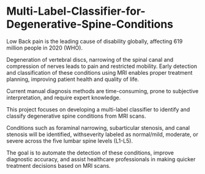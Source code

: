 # Multi-Label-Classifier-for-Degenerative-Spine-Conditions

Low Back pain is the leading cause of disability globally, affecting 619 million people in 2020 (WHO).

Degeneration of vertebral discs, narrowing of the spinal canal and compression of nerves leads to pain and restricted mobility.
Early detection and classification of these conditions using MRI enables proper treatment planning, improving patient health and
quality of life.

Current manual diagnosis methods are time-consuming, prone to subjective interpretation, and require expert knowledge.

This project focuses on developing a multi-label classifier to identify and classify degenerative spine conditions from MRI scans.

Conditions such as foraminal narrowing, subarticular stenosis, and canal stenosis will be identified, withseverity labeled as normal/mild, moderate, or severe across the five lumbar spine levels (L1-L5).

The goal is to automate the detection of these conditions, improve diagnostic accuracy, and assist healthcare professionals in making quicker treatment decisions based on MRI scans.
